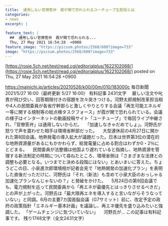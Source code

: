 ```yaml
---
title:  通用しない官僚答弁　霞が関で恐れられるユーチューブ生配信とは  
categories:
- news
excerpt: |
  
feature_text: |
  ##  通用しない官僚答弁　霞が関で恐れられる...
  Thu, 27 May 2021 16:54:28  +0900
feature_image: "https://picsum.photos/2560/600?image=733"
image: "https://picsum.photos/2560/600?image=733"
---
```


[https://rosie.5ch.net/test/read.cgi/editorialplus/1622102068/](https://rosie.5ch.net/test/read.cgi/editorialplus/1622102068/)
posted on Thu, 27 May 2021 16:54:28  +0900

<!--more-->

https://mainichi.jp/articles/20210526/k00/00m/010/183000c 毎日新聞 2021/5/27 16:00（最終更新 5/27 16:00） 有料記事 2431文字 　厳しい注文や叱責が飛び交い、回答期限付きの宿題を次々突きつける。河野太郎規制改革担当相や4人の民間委員が各省庁幹部らと激しくやりとりする会議「再生可能エネルギー等に関する規制等の総点検タスクフォース」が霞が関で恐れられている。会議の様子はインターネットの動画投稿サイト「ユーチューブ」で毎回ライブ中継され、「官僚答弁」は通用しないからだ。 　「加速しなきゃだめでしょ」。河野氏が怒りで声を震わせた相手は環境省幹部だった。 　大型連休前の4月27日に開かれた第8回会議。地熱発電の導入拡大が議題だった。日本は世界第3位の潜在的な地熱資源量があるにもかかわらず、総発電量に占める割合はわずか0・2％にとどまる。 　民間委員が法整備は他国より遅れていると指摘し、地熱資源を管理する新法制定の時期について尋ねたところ、環境省側は「さまざまな法律との調整も必要となる。いつまでと決める段階にはない」とあいまいに答えた。ちょうどこの日、小泉進次郎環境相が記者会見で「地熱開発の加速化プラン」を表明した直後だっただけに、河野氏は「それ（新法）も含めて小泉大臣のおっしゃる加速化プランなんじゃないの？」と発破をかけた。 　5月24日の第9回会議でも、電力規制を巡って民間委員から「再エネが最優先とはっきりさせるべきだ」との声が上がった。河野氏は「最大限再エネを導入すると言いながらそうなっていない」と同調。6月の主要7カ国首脳会議（G7サミット）前に、改定予定の政府の政策指針「エネルギー基本計画」を議論し、再エネ優先を盛り込みたいと強調した。 「ゲームチェンジに気づいていない」 　河野氏が… この記事は有料記事です。 残り1748文字（全文2431文字）
